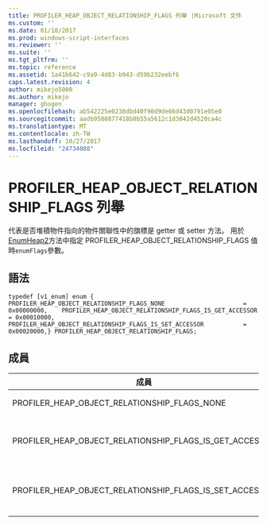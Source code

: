 ```yaml
---
title: PROFILER_HEAP_OBJECT_RELATIONSHIP_FLAGS 列舉 |Microsoft 文件
ms.custom: ''
ms.date: 01/18/2017
ms.prod: windows-script-interfaces
ms.reviewer: ''
ms.suite: ''
ms.tgt_pltfrm: ''
ms.topic: reference
ms.assetid: 1a41b642-c9a9-4d83-b943-d59b232eebf6
caps.latest.revision: 4
author: mikejo5000
ms.author: mikejo
manager: ghogen
ms.openlocfilehash: ab542225e0238dbd40f90d9de66d43d0791e05e0
ms.sourcegitcommit: aadb9588877418b8b55a5612c1d3842d4520ca4c
ms.translationtype: MT
ms.contentlocale: zh-TW
ms.lasthandoff: 10/27/2017
ms.locfileid: "24734008"
---
```

# <a name="profilerheapobjectrelationshipflags-enumeration"></a>PROFILER_HEAP_OBJECT_RELATIONSHIP_FLAGS 列舉
代表是否堆積物件指向的物件關聯性中的旗標是 getter 或 setter 方法。 用於[EnumHeap2](../../winscript/reference/iactivescriptprofilercontrol5-enumheap2-method.md)方法中指定 PROFILER_HEAP_OBJECT_RELATIONSHIP_FLAGS 值時`enumFlags`參數。  
  
## <a name="syntax"></a>語法  
  
```  
typedef [v1_enum] enum {    PROFILER_HEAP_OBJECT_RELATIONSHIP_FLAGS_NONE                      = 0x00000000,    PROFILER_HEAP_OBJECT_RELATIONSHIP_FLAGS_IS_GET_ACCESSOR           = 0x00010000,    PROFILER_HEAP_OBJECT_RELATIONSHIP_FLAGS_IS_SET_ACCESSOR           = 0x00020000,} PROFILER_HEAP_OBJECT_RELATIONSHIP_FLAGS;  
```  
  
## <a name="members"></a>成員  
  
|成員|值|描述|  
|------------|-----------|-----------------|  
|PROFILER_HEAP_OBJECT_RELATIONSHIP_FLAGS_NONE|0x00000000|此物件關聯性中所指向的堆積物件不會被視為 getter 或 setter 方法。|  
|PROFILER_HEAP_OBJECT_RELATIONSHIP_FLAGS_IS_GET_ACCESSOR|0x00010000|指向物件關聯性中的堆積物件是 getter 方法。 這項資訊會儲存在高的 2 個位元組 （16 位元） 的[PROFILER_HEAP_OBJECT_RELATIONSHIP.relationshipInfo](../../winscript/reference/profiler-heap-object-relationship-structure.md)欄位。|  
|PROFILER_HEAP_OBJECT_RELATIONSHIP_FLAGS_IS_SET_ACCESSOR|0x00020000|指向物件關聯性中的堆積物件是 setter 方法。 這項資訊會儲存在高的 2 個位元組 （16 位元） 的`PROFILER_HEAP_OBJECT_RELATIONSHIP.relationshipInfo`欄位。|